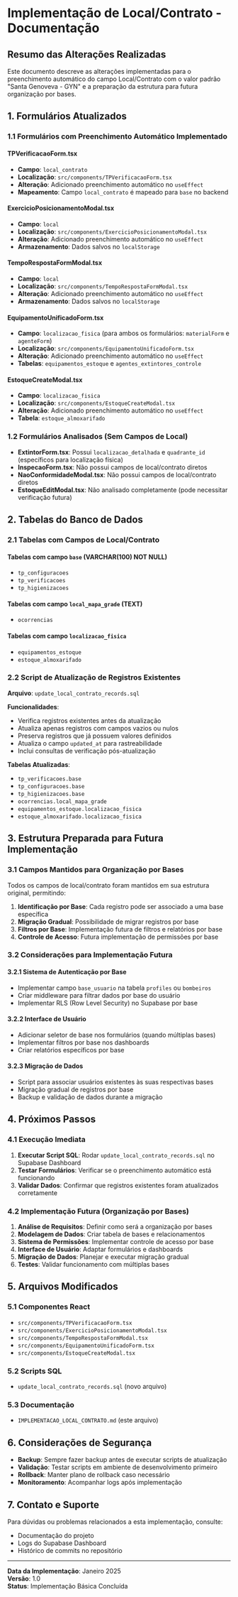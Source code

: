 # Implementação de Local/Contrato - Documentação

## Resumo das Alterações Realizadas

Este documento descreve as alterações implementadas para o preenchimento automático do campo Local/Contrato com o valor padrão "Santa Genoveva - GYN" e a preparação da estrutura para futura organização por bases.

## 1. Formulários Atualizados

### 1.1 Formulários com Preenchimento Automático Implementado

#### TPVerificacaoForm.tsx
- **Campo**: `local_contrato`
- **Localização**: `src/components/TPVerificacaoForm.tsx`
- **Alteração**: Adicionado preenchimento automático no `useEffect`
- **Mapeamento**: Campo `local_contrato` é mapeado para `base` no backend

#### ExercicioPosicionamentoModal.tsx
- **Campo**: `local`
- **Localização**: `src/components/ExercicioPosicionamentoModal.tsx`
- **Alteração**: Adicionado preenchimento automático no `useEffect`
- **Armazenamento**: Dados salvos no `localStorage`

#### TempoRespostaFormModal.tsx
- **Campo**: `local`
- **Localização**: `src/components/TempoRespostaFormModal.tsx`
- **Alteração**: Adicionado preenchimento automático no `useEffect`
- **Armazenamento**: Dados salvos no `localStorage`

#### EquipamentoUnificadoForm.tsx
- **Campo**: `localizacao_fisica` (para ambos os formulários: `materialForm` e `agenteForm`)
- **Localização**: `src/components/EquipamentoUnificadoForm.tsx`
- **Alteração**: Adicionado preenchimento automático no `useEffect`
- **Tabelas**: `equipamentos_estoque` e `agentes_extintores_controle`

#### EstoqueCreateModal.tsx
- **Campo**: `localizacao_fisica`
- **Localização**: `src/components/EstoqueCreateModal.tsx`
- **Alteração**: Adicionado preenchimento automático no `useEffect`
- **Tabela**: `estoque_almoxarifado`

### 1.2 Formulários Analisados (Sem Campos de Local)

- **ExtintorForm.tsx**: Possui `localizacao_detalhada` e `quadrante_id` (específicos para localização física)
- **InspecaoForm.tsx**: Não possui campos de local/contrato diretos
- **NaoConformidadeModal.tsx**: Não possui campos de local/contrato diretos
- **EstoqueEditModal.tsx**: Não analisado completamente (pode necessitar verificação futura)

## 2. Tabelas do Banco de Dados

### 2.1 Tabelas com Campos de Local/Contrato

#### Tabelas com campo `base` (VARCHAR(100) NOT NULL)
- `tp_configuracoes`
- `tp_verificacoes`
- `tp_higienizacoes`

#### Tabelas com campo `local_mapa_grade` (TEXT)
- `ocorrencias`

#### Tabelas com campo `localizacao_fisica`
- `equipamentos_estoque`
- `estoque_almoxarifado`

### 2.2 Script de Atualização de Registros Existentes

**Arquivo**: `update_local_contrato_records.sql`

**Funcionalidades**:
- Verifica registros existentes antes da atualização
- Atualiza apenas registros com campos vazios ou nulos
- Preserva registros que já possuem valores definidos
- Atualiza o campo `updated_at` para rastreabilidade
- Inclui consultas de verificação pós-atualização

**Tabelas Atualizadas**:
- `tp_verificacoes.base`
- `tp_configuracoes.base`
- `tp_higienizacoes.base`
- `ocorrencias.local_mapa_grade`
- `equipamentos_estoque.localizacao_fisica`
- `estoque_almoxarifado.localizacao_fisica`

## 3. Estrutura Preparada para Futura Implementação

### 3.1 Campos Mantidos para Organização por Bases

Todos os campos de local/contrato foram mantidos em sua estrutura original, permitindo:

1. **Identificação por Base**: Cada registro pode ser associado a uma base específica
2. **Migração Gradual**: Possibilidade de migrar registros por base
3. **Filtros por Base**: Implementação futura de filtros e relatórios por base
4. **Controle de Acesso**: Futura implementação de permissões por base

### 3.2 Considerações para Implementação Futura

#### 3.2.1 Sistema de Autenticação por Base
- Implementar campo `base_usuario` na tabela `profiles` ou `bombeiros`
- Criar middleware para filtrar dados por base do usuário
- Implementar RLS (Row Level Security) no Supabase por base

#### 3.2.2 Interface de Usuário
- Adicionar seletor de base nos formulários (quando múltiplas bases)
- Implementar filtros por base nos dashboards
- Criar relatórios específicos por base

#### 3.2.3 Migração de Dados
- Script para associar usuários existentes às suas respectivas bases
- Migração gradual de registros por base
- Backup e validação de dados durante a migração

## 4. Próximos Passos

### 4.1 Execução Imediata
1. **Executar Script SQL**: Rodar `update_local_contrato_records.sql` no Supabase Dashboard
2. **Testar Formulários**: Verificar se o preenchimento automático está funcionando
3. **Validar Dados**: Confirmar que registros existentes foram atualizados corretamente

### 4.2 Implementação Futura (Organização por Bases)
1. **Análise de Requisitos**: Definir como será a organização por bases
2. **Modelagem de Dados**: Criar tabela de bases e relacionamentos
3. **Sistema de Permissões**: Implementar controle de acesso por base
4. **Interface de Usuário**: Adaptar formulários e dashboards
5. **Migração de Dados**: Planejar e executar migração gradual
6. **Testes**: Validar funcionamento com múltiplas bases

## 5. Arquivos Modificados

### 5.1 Componentes React
- `src/components/TPVerificacaoForm.tsx`
- `src/components/ExercicioPosicionamentoModal.tsx`
- `src/components/TempoRespostaFormModal.tsx`
- `src/components/EquipamentoUnificadoForm.tsx`
- `src/components/EstoqueCreateModal.tsx`

### 5.2 Scripts SQL
- `update_local_contrato_records.sql` (novo arquivo)

### 5.3 Documentação
- `IMPLEMENTACAO_LOCAL_CONTRATO.md` (este arquivo)

## 6. Considerações de Segurança

- **Backup**: Sempre fazer backup antes de executar scripts de atualização
- **Validação**: Testar scripts em ambiente de desenvolvimento primeiro
- **Rollback**: Manter plano de rollback caso necessário
- **Monitoramento**: Acompanhar logs após implementação

## 7. Contato e Suporte

Para dúvidas ou problemas relacionados a esta implementação, consulte:
- Documentação do projeto
- Logs do Supabase Dashboard
- Histórico de commits no repositório

---

**Data da Implementação**: Janeiro 2025  
**Versão**: 1.0  
**Status**: Implementação Básica Concluída